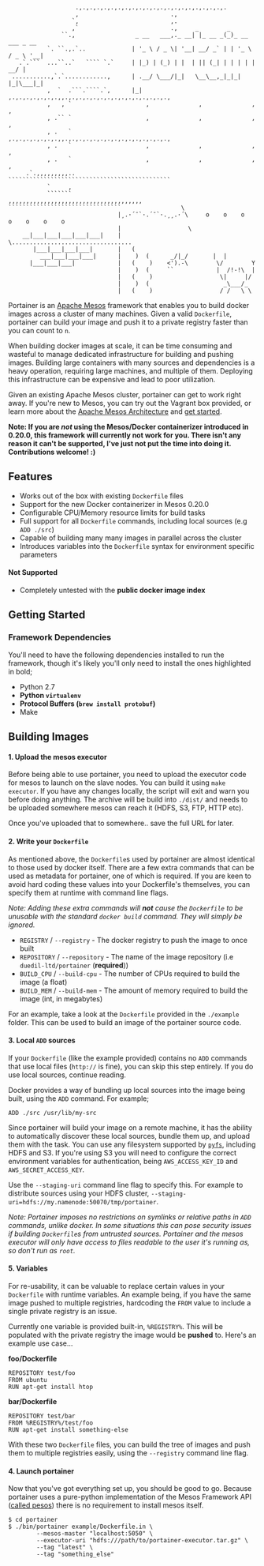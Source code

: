 
```
                   .,.,.,.,.,.,.,.,.,.,.,.,.,.,.,.,.,.,.,.,.,.
                   ,                          .,
                  `,                          ,.
                  ,`                          .,     _        _
               ``.,                 _ __   ___,._ __| |_ __ _(_)_ __   ___ _ __
           `. ``.,.`..             | '_ \ / _ \| '__| __/ _` | | '_ \ / _ \ '__|
   .`.```  ...``..`   ```` `.`     | |_) | (_) | |  | || (_| | | | | |  __/ |
 ...........,`.`............,      | .__/ \___/|_|   \__\__,_|_|_| |_|\___|_|
           ,  `  .```.````.`,      |_| ,.,.,.,.,.,.,.,,.,.,.,.,.,.,.,.,.,.,.,.,.,.,.,
           ,   , `                     ,              ,              ,              ,
           , .`` `                     ,              ,              ,              ,
           , .   `                     ,.,.,.,.,.,.,.,,.,.,.,.,.,.,.,.,.,.,.,.,.,.,.,
           , .   `                     ,              ,              ,              ,
           , .   `                     ,              ,              ,              ,
     .`.,,,,,,,,,..                    ``````````````````````````````````````````````
           `     ,
           ```````                               ,,,,,,,,,,,,,,,,,,,,,,,,,,,,,,,,,,,,,,
````````````````````````````````                 \
                               |¸.·´¯`·.´¯`·.¸¸.·´\     o    o    o    o    o    o    o
                               |                   \
    __|___|___|___|___|___|    |                    \..................................
       |___|___|___|___|       |   (
         ___|___|___|___|      |    )  (      _/|_/       |  |
      |___|___|___|            |   (    )    <').-\        \/        Y
                               |    )  (     ``            |  /!-!\  |
                               |   (    )                   \|     |/
                               |    )  (                     _\___/_
                               |   (    )                   / /   \ \
```

Portainer is an [Apache Mesos](http://mesos.apache.org) framework that enables you to build docker images across a cluster of many machines. Given a valid `Dockerfile`, portainer can build your image and push it to a private registry faster than you can count to `n`.

When building docker images at scale, it can be time consuming and wasteful to manage dedicated infrastructure for building and pushing images. Building large containers with many sources and dependencies is a heavy operation, requiring large machines, and multiple of them. Deploying this infrastructure can be expensive and lead to poor utilization.

Given an existing Apache Mesos cluster, portainer can get to work right away. If you're new to Mesos, you can try out the Vagrant box provided, or learn more about the [Apache Mesos Architecture](http://mesos.apache.org/documentation/latest/mesos-architecture/) and [get started](http://mesos.apache.org/gettingstarted/).

**Note: If you are _not_ using the Mesos/Docker containerizer introduced in 0.20.0, this framework will currently not work for you. There isn't any reason it can't be supported, I've just not put the time into doing it. Contributions welcome! :)**


## Features

- Works out of the box with existing `Dockerfile` files
- Support for the new Docker containerizer in Mesos 0.20.0
- Configurable CPU/Memory resource limits for build tasks
- Full support for all `Dockerfile` commands, including local sources (e.g `ADD ./src`)
- Capable of building many many images in parallel across the cluster
- Introduces variables into the `Dockerfile` syntax for environment specific parameters

#### Not Supported

- Completely untested with the **public docker image index**


## Getting Started

### Framework Dependencies

You'll need to have the following dependencies installed to run the framework, though it's likely you'll only need to install the ones highlighted in bold;

- Python 2.7
- **Python `virtualenv`**
- **Protocol Buffers (`brew install protobuf`)**
- Make


## Building Images

#### 1. Upload the mesos executor

Before being able to use portainer, you need to upload the executor code for mesos to launch on the slave nodes. You can build it using `make executor`. If you have any changes locally, the script will exit and warn you before doing anything. The archive will be build into `./dist/` and needs to be uploaded somewhere mesos can reach it (HDFS, S3, FTP, HTTP etc).

Once you've uploaded that to somewhere.. save the full URL for later.

#### 2. Write your `Dockerfile`

As mentioned above, the `Dockerfile`s used by portainer are almost identical to those used by docker itself. There are a few extra commands that can be used as metadata for portainer, one of which is required. If you are keen to avoid hard coding these values into your Dockerfile's themselves, you can specify them at runtime with command line flags.

*Note: Adding these extra commands will **not** cause the `Dockerfile` to be unusable with the standard `docker build` command. They will simply be ignored.*

- `REGISTRY`    / `--registry` - The docker registry to push the image to once built
- `REPOSITORY`  / `--repository` - The name of the image repository (i.e `duedil-ltd/portainer` (**required**))
- `BUILD_CPU`   / `--build-cpu` - The number of CPUs required to build the image (a float)
- `BUILD_MEM`   / `--build-mem` - The amount of memory required to build the image (int, in megabytes)

For an example, take a look at the `Dockerfile` provided in the `./example` folder. This can be used to build an image of the portainer source code.

#### 3. Local `ADD` sources

If your `Dockerfile` (like the example provided) contains no `ADD` commands that use local files (`http://` is fine), you can skip this step entirely. If you do use local sources, continue reading.

Docker provides a way of bundling up local sources into the image being built, using the `ADD` command. For example;

```
ADD ./src /usr/lib/my-src
```

Since portainer will build your image on a remote machine, it has the ability to automatically discover these local sources, bundle them up, and upload them with the task. You can use any filesystem supported by [`pyfs`](github.com/duedil-ltd/pyfilesystem), including HDFS and S3. If you're using S3 you will need to configure the correct environment variables for authentication, being `AWS_ACCESS_KEY_ID` and `AWS_SECRET_ACCESS_KEY`.

Use the `--staging-uri` command line flag to specify this. For example to distribute sources using your HDFS cluster, `--staging-uri=hdfs://my.namenode:50070/tmp/portainer`.

*Note: Portainer imposes no restrictions on symlinks or relative paths in `ADD` commands, unlike docker. In some situations this can pose security issues if building `Dockerfile`s from untrusted sources. Portainer and the mesos executor will only have access to files readable to the user it's running as, so don't run as `root`.*

#### 5. Variables

For re-usability, it can be valuable to replace certain values in your `Dockerfile` with runtime variables. An example being, if you have the same image pushed to multiple registries, hardcoding the `FROM` value to include a single private registry is an issue.

Currently one variable is provided built-in, `%REGISTRY%`. This will be populated with the private registry the image would be **pushed** to. Here's an example use case...

**foo/Dockerfile**

```
REPOSITORY test/foo
FROM ubuntu
RUN apt-get install htop
```

**bar/Dockerfile**

```
REPOSITORY test/bar
FROM %REGISTRY%/test/foo
RUN apt-get install something-else
```

With these two `Dockerfile` files, you can build the tree of images and push them to multiple registries easily, using the `--registry` command line flag.


#### 4. Launch portainer

Now that you've got everything set up, you should be good to go. Because portainer uses a pure-python implementation of the Mesos Framework API ([called pesos](http://github.com/wickman/pesos)) there is no requirement to install mesos itself.

```
$ cd portainer
$ ./bin/portainer example/Dockerfile.in \
        --mesos-master "localhost:5050" \
        --executor-uri "hdfs:///path/to/portainer-executor.tar.gz" \
        --tag "latest" \
        --tag "something_else"
```
